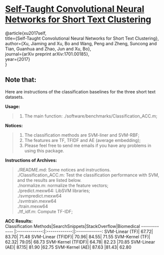 [Self-Taught Convolutional Neural Networks for Short Text Clustering](https://arxiv.org/abs/1701.00185)  
============================================================================  
@article{xu2017self,    
  title={Self-Taught Convolutional Neural Networks for Short Text Clustering},    
  author={Xu, Jiaming and Xu, Bo and Wang, Peng and Zheng, Suncong and Tian, Guanhua and Zhao, Jun and Xu, Bo},    
  journal={arXiv preprint arXiv:1701.00185},    
  year={2017}    
}    

**Note that:**  
----------------------------------------------------------------------------  
  
Here are instructions of the classification baselines for the three short text datasets.  
  
**Usage:**  
>1. The main function: ./software/benchmarks/Classification_ACC.m;  
    
**Notices:**  
>1. The classification methods are SVM-liner and SVM-RBF;  
>2. The features are TF, TFIDF and AE (average embedding);  
>3. Please feel free to send me emails if you have any problems in using this package.  

**Instructions of Archives:**  
>./README.md: Some notices and instructions.  
>./Classification_ACC.m: Test the classification performance with SVM, and the results are listed below.  
>./normalize.m: normalize the feature vectors;  
>./predict.mexw64: LibSVM libraries;  
>./svmpredict.mexw64  
>./svmtrain.mexw64  
>./train.mexw64  
>./tf_idf.m: Compute TF-IDF;  

**ACC Results:**  
Classification Methods|SearchSnippets|StackOverflow|Biomedical
 ------------- |:-------------:|:-------------:|:-------------:
SVM-Linear (TF)|	67.72|	83.70|	71.48
SVM-Linear (TFIDF)|	70.96|	84.55|	71.55
SVM-Kernel (TF)|	62.32|	79.05|	68.73
SVM-Kernel (TFIDF)|	64.78|	82.23	|70.85
SVM-Linear (AE)|	87.15|	81.90	|62.75
SVM-Kernel (AE)|	87.63	|81.43|	62.80

